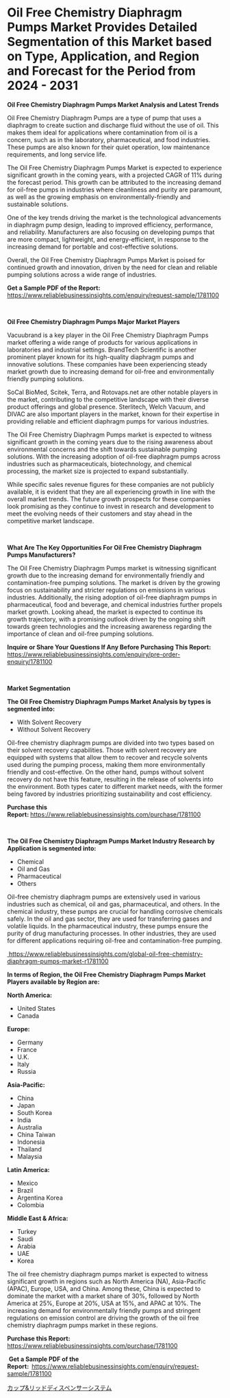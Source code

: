 <p><h1>Oil Free Chemistry Diaphragm Pumps Market Provides Detailed Segmentation of this Market based on Type, Application, and Region and Forecast for the Period from 2024 - 2031</h1></p><p><strong>Oil Free Chemistry Diaphragm Pumps Market Analysis and Latest Trends</strong></p>
<p><p>Oil Free Chemistry Diaphragm Pumps are a type of pump that uses a diaphragm to create suction and discharge fluid without the use of oil. This makes them ideal for applications where contamination from oil is a concern, such as in the laboratory, pharmaceutical, and food industries. These pumps are also known for their quiet operation, low maintenance requirements, and long service life.</p><p>The Oil Free Chemistry Diaphragm Pumps Market is expected to experience significant growth in the coming years, with a projected CAGR of 11% during the forecast period. This growth can be attributed to the increasing demand for oil-free pumps in industries where cleanliness and purity are paramount, as well as the growing emphasis on environmentally-friendly and sustainable solutions.</p><p>One of the key trends driving the market is the technological advancements in diaphragm pump design, leading to improved efficiency, performance, and reliability. Manufacturers are also focusing on developing pumps that are more compact, lightweight, and energy-efficient, in response to the increasing demand for portable and cost-effective solutions.</p><p>Overall, the Oil Free Chemistry Diaphragm Pumps Market is poised for continued growth and innovation, driven by the need for clean and reliable pumping solutions across a wide range of industries.</p></p>
<p><strong>Get a Sample PDF of the Report:&nbsp;</strong> <a href="https://www.reliablebusinessinsights.com/enquiry/request-sample/1781100">https://www.reliablebusinessinsights.com/enquiry/request-sample/1781100</a></p>
<p>&nbsp;</p>
<p><strong>Oil Free Chemistry Diaphragm Pumps Major Market Players</strong></p>
<p><p>Vacuubrand is a key player in the Oil Free Chemistry Diaphragm Pumps market offering a wide range of products for various applications in laboratories and industrial settings. BrandTech Scientific is another prominent player known for its high-quality diaphragm pumps and innovative solutions. These companies have been experiencing steady market growth due to increasing demand for oil-free and environmentally friendly pumping solutions.</p><p>SoCal BioMed, Scitek, Terra, and Rotovaps.net are other notable players in the market, contributing to the competitive landscape with their diverse product offerings and global presence. Sterlitech, Welch Vacuum, and DIVAC are also important players in the market, known for their expertise in providing reliable and efficient diaphragm pumps for various industries.</p><p>The Oil Free Chemistry Diaphragm Pumps market is expected to witness significant growth in the coming years due to the rising awareness about environmental concerns and the shift towards sustainable pumping solutions. With the increasing adoption of oil-free diaphragm pumps across industries such as pharmaceuticals, biotechnology, and chemical processing, the market size is projected to expand substantially.</p><p>While specific sales revenue figures for these companies are not publicly available, it is evident that they are all experiencing growth in line with the overall market trends. The future growth prospects for these companies look promising as they continue to invest in research and development to meet the evolving needs of their customers and stay ahead in the competitive market landscape.</p></p>
<p>&nbsp;</p>
<p><strong>What Are The Key Opportunities For Oil Free Chemistry Diaphragm Pumps Manufacturers?</strong></p>
<p><p>The Oil Free Chemistry Diaphragm Pumps market is witnessing significant growth due to the increasing demand for environmentally friendly and contamination-free pumping solutions. The market is driven by the growing focus on sustainability and stricter regulations on emissions in various industries. Additionally, the rising adoption of oil-free diaphragm pumps in pharmaceutical, food and beverage, and chemical industries further propels market growth. Looking ahead, the market is expected to continue its growth trajectory, with a promising outlook driven by the ongoing shift towards green technologies and the increasing awareness regarding the importance of clean and oil-free pumping solutions.</p></p>
<p><strong>Inquire or Share Your Questions If Any Before Purchasing This Report:</strong> <a href="https://www.reliablebusinessinsights.com/enquiry/pre-order-enquiry/1781100">https://www.reliablebusinessinsights.com/enquiry/pre-order-enquiry/1781100</a></p>
<p>&nbsp;</p>
<p><strong>Market Segmentation</strong></p>
<p><strong>The Oil Free Chemistry Diaphragm Pumps Market Analysis by types is segmented into:</strong></p>
<p><ul><li>With Solvent Recovery</li><li>Without Solvent Recovery</li></ul></p>
<p><p>Oil-free chemistry diaphragm pumps are divided into two types based on their solvent recovery capabilities. Those with solvent recovery are equipped with systems that allow them to recover and recycle solvents used during the pumping process, making them more environmentally friendly and cost-effective. On the other hand, pumps without solvent recovery do not have this feature, resulting in the release of solvents into the environment. Both types cater to different market needs, with the former being favored by industries prioritizing sustainability and cost efficiency.</p></p>
<p><strong>Purchase this Report:&nbsp;</strong><a href="https://www.reliablebusinessinsights.com/purchase/1781100">https://www.reliablebusinessinsights.com/purchase/1781100</a></p>
<p>&nbsp;</p>
<p><strong>The Oil Free Chemistry Diaphragm Pumps Market Industry Research by Application is segmented into:</strong></p>
<p><ul><li>Chemical</li><li>Oil and Gas</li><li>Pharmaceutical</li><li>Others</li></ul></p>
<p><p>Oil-free chemistry diaphragm pumps are extensively used in various industries such as chemical, oil and gas, pharmaceutical, and others. In the chemical industry, these pumps are crucial for handling corrosive chemicals safely. In the oil and gas sector, they are used for transferring gases and volatile liquids. In the pharmaceutical industry, these pumps ensure the purity of drug manufacturing processes. In other industries, they are used for different applications requiring oil-free and contamination-free pumping.</p></p>
<p><a href="https://www.reliablebusinessinsights.com/global-oil-free-chemistry-diaphragm-pumps-market-r1781100">&nbsp;https://www.reliablebusinessinsights.com/global-oil-free-chemistry-diaphragm-pumps-market-r1781100</a></p>
<p><strong>In terms of Region, the Oil Free Chemistry Diaphragm Pumps Market Players available by Region are:</strong></p>
<p>
    <p> <strong> North America: </strong>
        <ul>
            <li>United States</li>
            <li>Canada</li>
        </ul>
        </p> 
    <p> <strong> Europe: </strong>
        <ul>
            <li>Germany</li>
            <li>France</li>
            <li>U.K.</li>
            <li>Italy</li>
            <li>Russia</li>
        </ul>
        </p> 
    <p> <strong> Asia-Pacific: </strong>
        <ul>
            <li>China</li>
            <li>Japan</li>
            <li>South Korea</li>
            <li>India</li>
            <li>Australia</li>
            <li>China Taiwan</li>
            <li>Indonesia</li>
            <li>Thailand</li>
            <li>Malaysia</li>
        </ul>
        </p> 
    <p> <strong> Latin America: </strong>
        <ul>
            <li>Mexico</li>
            <li>Brazil</li>
            <li>Argentina Korea</li>
            <li>Colombia</li>
        </ul>
        </p> 
    <p> <strong> Middle East & Africa: </strong>
        <ul>
            <li>Turkey</li>
            <li>Saudi</li>
            <li>Arabia</li>
            <li>UAE</li>
            <li>Korea</li>
        </ul>
    </p>
    </p>
<p><p>The oil free chemistry diaphragm pumps market is expected to witness significant growth in regions such as North America (NA), Asia-Pacific (APAC), Europe, USA, and China. Among these, China is expected to dominate the market with a market share of 30%, followed by North America at 25%, Europe at 20%, USA at 15%, and APAC at 10%. The increasing demand for environmentally friendly pumps and stringent regulations on emission control are driving the growth of the oil free chemistry diaphragm pumps market in these regions.</p></p>
<p><strong>Purchase this Report: </strong><a href="https://www.reliablebusinessinsights.com/purchase/1781100">https://www.reliablebusinessinsights.com/purchase/1781100</a></p>
<p>&nbsp;<strong>Get a Sample PDF of the Report:&nbsp;&nbsp;</strong><a href="https://www.reliablebusinessinsights.com/enquiry/request-sample/1781100">https://www.reliablebusinessinsights.com/enquiry/request-sample/1781100</a></p>
<p><strong></strong></p>
<p><p><a href="https://github.com/RudyBoyer2017/Market-Research-Report-List-1/blob/main/6819225104785.md">カップ&リッドディスペンサーシステム</a></p></p>